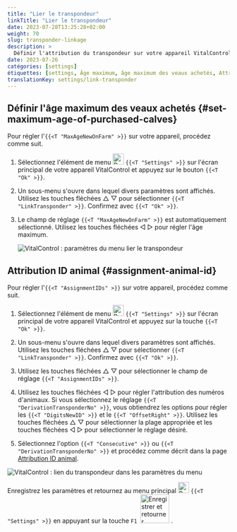 ```yaml
---
title: "Lier le transpondeur"
linkTitle: "Lier le transpondeur"
date: 2023-07-28T13:25:28+02:00
weight: 70
slug: transponder-linkage
description: >
  Définir l'attribution du transpondeur sur votre appareil VitalControl.
date: 2023-07-26
catégories: [settings]
étiquettes: [settings, Âge maximum, âge maximum des veaux achetés, Attribution ID animal]
translationKey: settings/link-transponder
---
```

## Définir l'âge maximum des veaux achetés {#set-maximum-age-of-purchased-calves}
Pour régler l'`{{<T "MaxAgeNewOnFarm" >}}` sur votre appareil, procédez comme suit.

1. Sélectionnez l'élément de menu <img src="/icons/gear.svg" width="25" align="bottom" alt="Paramètres" /> `{{<T "Settings" >}}` sur l'écran principal de votre appareil VitalControl et appuyez sur le bouton `{{<T "Ok" >}}`.

2. Un sous-menu s'ouvre dans lequel divers paramètres sont affichés. Utilisez les touches fléchées △ ▽ pour sélectionner `{{<T "LinkTransponder" >}}`. Confirmez avec `{{<T "Ok" >}}`.

3. Le champ de réglage `{{<T "MaxAgeNewOnFarm" >}}` est automatiquement sélectionné. Utilisez les touches fléchées ◁ ▷ pour régler l'âge maximum.

    ![VitalControl : paramètres du menu lier le transpondeur](../images/maximumage.png "Âge maximum des veaux achetés")

## Attribution ID animal {#assignment-animal-id}

Pour régler l'`{{<T "AssignmentIDs" >}}` sur votre appareil, procédez comme suit.

1. Sélectionnez l'élément de menu <img src="/icons/gear.svg" width="25" align="bottom" alt="Paramètres" /> `{{<T "Settings" >}}` sur l'écran principal de votre appareil VitalControl et appuyez sur la touche `{{<T "Ok" >}}`.

2. Un sous-menu s'ouvre dans lequel divers paramètres sont affichés. Utilisez les touches fléchées △ ▽ pour sélectionner `{{<T "LinkTransponder" >}}`. Confirmez avec `{{<T "Ok" >}}`.

3. Utilisez les touches fléchées △ ▽ pour sélectionner le champ de réglage `{{<T "AssignmentIDs" >}}`.

4. Utilisez les touches fléchées ◁ ▷ pour régler l'attribution des numéros d'animaux. Si vous sélectionnez le réglage `{{<T "DerivationTransponderNo" >}}`, vous obtiendrez les options pour régler les `{{<T "DigitsNewID" >}}` et le `{{<T "OffsetRight" >}}`. Utilisez les touches fléchées △ ▽ pour sélectionner la plage appropriée et les touches fléchées ◁ ▷ pour sélectionner le réglage désiré.

5. Sélectionnez l'option `{{<T "Consecutive" >}}` ou `{{<T "DerivationTransponderNo" >}}` et procédez comme décrit dans la page [Attribution ID animal](../animal-registration/#assignment-animal-id).

![VitalControl : lien du transpondeur dans les paramètres du menu](../images/assignmentanimalid.png "Attribution d'identifiant animal")

Enregistrez les paramètres et retournez au menu principal <img src="/icons/gear.svg" width="25" align="bottom" alt="Paramètres" /> `{{<T "Settings" >}}` en appuyant sur la touche `F1` &nbsp;<img src="/icons/footer/save_exit.svg" width="65" align="bottom" alt="Enregistrer et retourner" />&nbsp;.

